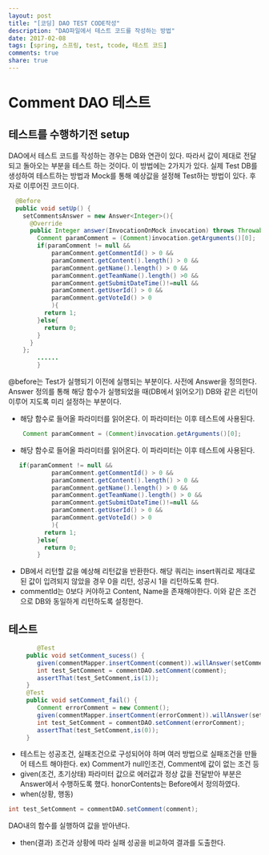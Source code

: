 ```yaml
---
layout: post
title: "[코딩] DAO TEST CODE작성" 
description: "DAO파일에서 테스트 코드를 작성하는 방법"
date: 2017-02-08
tags: [spring, 스프링, test, tcode, 테스트 코드]
comments: true
share: true
---
```


# Comment DAO 테스트

## 테스트를 수행하기전 setup

DAO에서 테스트 코드를 작성하는 경우는 DB와 연관이 있다. 따라서 값이 제대로 전달되고 돌아오는 부분을 테스트 하는 것이다.
 이 방법에는 2가지가 있다. 실제 Test DB를 생성하여 테스트하는 방법과 Mock를 통해 예상값을 설정해 Test하는 방법이 있다. 후자로 이루어진 코드이다.



``` java
  @Before
  public void setUp() {
    setCommentsAnswer = new Answer<Integer>(){
      @Override
      public Integer answer(InvocationOnMock invocation) throws Throwable {
        Comment paramComment = (Comment)invocation.getArguments()[0];
        if(paramComment != null && 
            paramComment.getCommentId() > 0 &&
            paramComment.getContent().length() > 0 &&
            paramComment.getName().length() > 0 &&
            paramComment.getTeamName().length() >0 &&
            paramComment.getSubmitDateTime()!=null &&
            paramComment.getUserId() > 0 &&
            paramComment.getVoteId() > 0
            ){
          return 1;
        }else{
          return 0;
        } 
      }
    };
        ......
        }
```
 
 @before는 Test가 실행되기 이전에 실행되는 부분이다.
 사전에 Answer을 정의한다. Answer 정의를 통해 해당 함수가 실행되었을 때(DB에서 읽어오기) DB와 같은 리턴이 이루어 지도록 미리 설정하는 부분이다.

* 해당 함수로 들어올 파라미터를 읽어온다. 이 파라미터는 이후 테스트에 사용된다.
``` java
    Comment paramComment = (Comment)invocation.getArguments()[0];
```
* 해당 함수로 들어올 파라미터를 읽어온다. 이 파라미터는 이후 테스트에 사용된다.

``` java
   if(paramComment != null && 
            paramComment.getCommentId() > 0 &&
            paramComment.getContent().length() > 0 &&
            paramComment.getName().length() > 0 &&
            paramComment.getTeamName().length() > 0 &&
            paramComment.getSubmitDateTime()!=null &&
            paramComment.getUserId() > 0 &&
            paramComment.getVoteId() > 0
            ){
          return 1;
        }else{
          return 0;
        } 
```
* DB에서 리턴할 값을 예상해 리턴값을 반환한다. 해당 쿼리는 insert쿼리로 제대로 된 값이 입려되지 않았을 경우 0을 리턴, 성공시 1을 리턴하도록 한다.
* commentId는 0보다 커야하고 Content, Name을 존재해야한다. 이와 같은 조건으로 DB와 동일하게 리턴하도록 설정한다.


## 테스트

``` java
        @Test
	 public void setComment_sucess() {
		given(commentMapper.insertComment(comment)).willAnswer(setCommentsAnswer);
		int test_SetComment = commentDAO.setComment(comment);
		assertThat(test_SetComment,is(1));
	 }
	 @Test
	 public void setComment_fail() {
		Comment errorComment = new Comment();
		given(commentMapper.insertComment(errorComment)).willAnswer(setCommentsAnswer);
		int test_SetComment = commentDAO.setComment(errorComment);
		assertThat(test_SetComment,is(0));
	 }
```

* 테스트는 성공조건, 실패조건으로 구성되어야 하며 여러 방법으로 실패조건을 만들어 테스트 해야한다. 
ex) Comment가 null인조건, Comment에 값이 없는 조건 등
* given(조건, 초기상태)
파라미터 값으로 에러값과 정상 값을 전달받아 부분은 Answer에서 수행하도록 했다. honorContents는 Before에서 정의하였다.
* when(상황,  행동)
``` java
int test_SetComment = commentDAO.setComment(comment); 
```
DAO내의 함수를 실행하여 값을 받아낸다.
* then(결과)
조건과 상황에 따라 실패 성공을 비교하여 결과를 도출한다.
